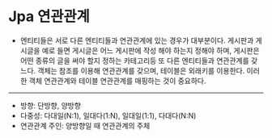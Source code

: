 # Jpa 연관관계
- 엔티티들은 서로 다른 엔티티들과 연관관계에 있는 경우가 대부분이다. 게시판과 게시글을 예로 들면 게시글은 어느 게시판에 작성 해야 하는지 정해야 하며, 게시판은 어떤 종류의 글을 써야 할지 정하는 카테고리등 또 다른 엔티티들과 연관관계를 갖느다. 객체는 참조를 이용해 연관관계를 갖으며, 테이블은 외래키를 이용한다. 이러한 객체 연관관계와 테이블 연관관계를 매핑하는 것이 중요하다.
------------
- 방향: 단방향, 양방향
- 다중성: 다대일(N:1), 일대다(1:N), 일대일(1:1), 다대다(N:N)
- 연관관계 주인: 양방향일 때 연관관계의 주체
